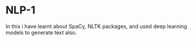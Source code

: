 # NLP-1

In this i have learnt about SpaCy, NLTK packages, and used deep learning models to generate text also.
